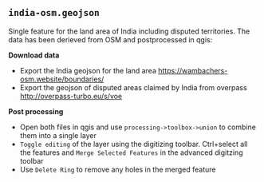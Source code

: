 ## `india-osm.geojson`

Single feature for the land area of India including disputed territories. The data has been derieved from OSM and postprocessed in qgis:

**Download data**
- Export the India geojson for the land area https://wambachers-osm.website/boundaries/
- Export the geojson of disputed areas claimed by India from overpass http://overpass-turbo.eu/s/voe 

**Post processing**
- Open both files in qgis and use `processing->toolbox->union` to combine them into a single layer
- `Toggle editing` of the layer using the digitizing toolbar. Ctrl+select all the features and `Merge Selected Features` in the advanced digitzing toolbar
- Use `Delete Ring` to remove any holes in the merged feature
